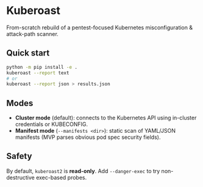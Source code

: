 # Kuberoast

From-scratch rebuild of a pentest-focused Kubernetes misconfiguration & attack-path scanner.

## Quick start

```bash
python -m pip install -e .
kuberoast --report text
# or
kuberoast --report json > results.json
```

## Modes

- **Cluster mode** (default): connects to the Kubernetes API using in-cluster credentials or KUBECONFIG.
- **Manifest mode** (`--manifests <dir>`): static scan of YAML/JSON manifests (MVP parses obvious pod spec security fields).

## Safety

By default, `kuberoast2` is **read-only**. Add `--danger-exec` to try non-destructive exec-based probes.
